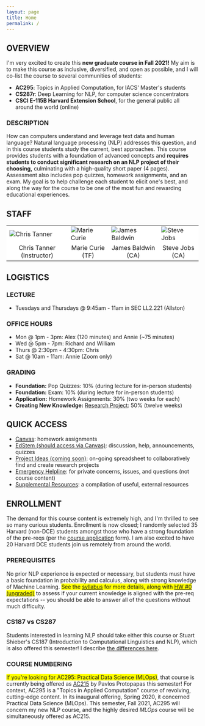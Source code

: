 ```yaml
---
layout: page
title: Home
permalink: /
---
```

## OVERVIEW
I'm very excited to create this **new graduate course in Fall 2021!** My aim is to make this course as inclusive, diversified, and open as possible, and I will co-list the course to several communities of students:
- **AC295**: Topics in Applied Computation, for IACS' Master's students
- **CS287r**: Deep Learning for NLP, for computer science concentrators
- **CSCI E-115B Harvard Extension School**, for the general public all around the world (online)

### DESCRIPTION
How can computers understand and leverage text data and human language? Natural language processing (NLP) addresses this question, and in this course students study the current, best approaches. This course provides students with a foundation of advanced concepts and **requires students to conduct significant research on an NLP project of their choosing,** culminating with a high-quality short paper (4 pages). Assessment also includes pop quizzes, homework assignments, and an exam. My goal is to help challenge each student to elicit one's best, and along the way for the course to be one of the most fun and rewarding educational experiences.

## STAFF
<p></p>
<table align="center" style="background-color:#FFFFFF" border="0px">
  <tr>
    <td><img src="{{ site.baseurl }}/images/chris_cropped.png" alt="Chris Tanner"/></td>
    <td><img src="{{ site.baseurl }}/images/marie_cropped.png" alt="Marie Curie"/></td>
    <td><img src="{{ site.baseurl }}/images/james_cropped.png" alt="James Baldwin"/></td>
    <td><img src="{{ site.baseurl }}/images/steve_cropped.png" alt="Steve Jobs"/></td>
  </tr>
  <tr>
    <td align="center" style="background-color:#FFFFFF" border="0">Chris Tanner (Instructor)</td>
    <td align="center" style="background-color:#FFFFFF" border="0">Marie Curie (TF)</td>
    <td align="center" style="background-color:#FFFFFF" border="0">James Baldwin (CA)</td>
    <td align="center" style="background-color:#FFFFFF" border="0">Steve Jobs (CA)</td>
  </tr>
</table>

## LOGISTICS
### LECTURE
- Tuesdays and Thursdays @ 9:45am - 11am in SEC LL2.221 (Allston)

### OFFICE HOURS
- Mon @ 1pm - 3pm: Alex (120 minutes) and Annie (~75 minutes) 
- Wed @ 5pm - 7pm: Richard and William
- Thurs @ 2:30pm - 4:30pm: Chris
- Sat @ 10am - 11am: Annie (Zoom only)

### GRADING
- **Foundation:** Pop Quizzes: 10% (during lecture for in-person students)
- **Foundation:** Exam: 10% (during lecture for in-person students)
- **Application:** Homework Assignments: 30% (two weeks for each)
- **Creating New Knowledge:** [Research Project](project): 50% (twelve weeks)

## QUICK ACCESS
- [Canvas](https://canvas.harvard.edu/courses/95491): homework assignments
- [EdStem (should access via Canvas)](https://edstem.org/us/courses/7911/discussion/): discussion, help, announcements, quizzes
- [Project Ideas (coming soon)](): on-going spreadsheet to collaboratively find and create research projects
- [Emergency Helpline](mailto:cs287helpline@gmail.com): for private concerns, issues, and questions (not course content) 
- [Supplemental Resources](supplemental): a compilation of useful, external resources

## ENROLLMENT
The demand for this course content is extremely high, and I'm thrilled to see so many curious students. Enrollment is now closed; I randomly selected 35 Harvard (non-DCE) students amongst those who have a strong foundation of the pre-reqs (per the <a href="https://forms.gle/vA3Y2bkZxndMdcft6">course application</a> form). I am also excited to have 20 Harvard DCE students join us remotely from around the world.

### PREREQUISITES
No prior NLP experience is expected or necessary, but students must have a basic foundation in probability and calculus, along with strong knowledge of Machine Learning. <span style="background-color: #FFFF00">See the [syllabus](syllabus) for more details, along with [HW #0 (ungraded)](CS287_HW0.zip)</span> to assess if your current knowledge is aligned with the pre-req expectations -- you should be able to answer all of the questions without much difficulty.

### CS187 vs CS287
Students interested in learning NLP should take either this course or Stuart Shieber's CS187 (Introduction to Computational Linguistics and NLP), which is also offered this semester! I describe [the differences here](187vs287).

### COURSE NUMBERING
<span style="background-color: #FFFF00">If you're looking for AC295: Practical Data Science (MLOps)</span>, that course is currently being offered as [AC215](https://harvard-iacs.github.io/2021-AC215/) by Pavlos Protopapas this semester! For context, AC295 is a "Topics in Applied Computation" course of revolving, cutting-edge content. In its inaugural offering, Spring 2020, it concerned Practical Data Science (MLOps). This semester, Fall 2021, AC295 will concern my new NLP course, and the highly desired _MLOps_ course will be simultaneously offered as AC215.
